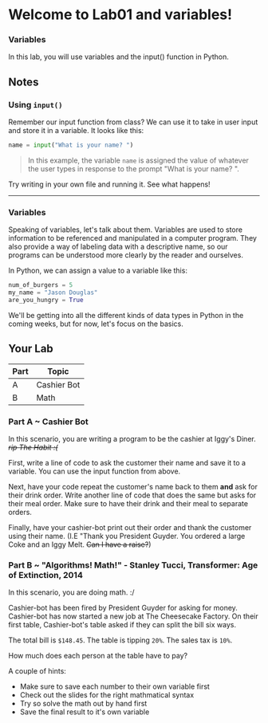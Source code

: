 # Welcome to Lab01 and variables!

### Variables

In this lab, you will use variables and the input() function in Python.

## Notes 
### Using `input()`

Remember our input function from class? We can use it to take in user input and store it in a variable. It looks like this:

```python
name = input("What is your name? ")
```

>In this example, the variable `name` is assigned the value of whatever the user types in response to the prompt "What is your name? ".

Try writing in your own file and running it. See what happens!

--- 

### Variables

Speaking of variables, let's talk about them. Variables are used to store information to be referenced and manipulated in a computer program. They also provide a way of labeling data with a descriptive name, so our programs can be understood more clearly by the reader and ourselves.

In Python, we can assign a value to a variable like this:

```python
num_of_burgers = 5
my_name = "Jason Douglas"
are_you_hungry = True
```

We'll be getting into all the different kinds of data types in Python in the coming weeks, but for now, let's focus on the basics.


## Your Lab

|Part | Topic |
| --- | --- |
|A | Cashier Bot|
|B  | Math | 

### Part A ~ **Cashier Bot**

In this scenario, you are writing a program to be the cashier at Iggy's Diner. ~~*rip The Habit :\(*~~

First, write a line of code to ask the customer their name and save it to a variable. You can use the input function from above.

Next, have your code repeat the customer's name back to them **and** ask for their drink order. Write another line of code that does the same but asks for their meal order. Make sure to have their drink and their meal to separate orders.

Finally, have your cashier-bot print out their order and thank the customer using their name. (I.E "Thank you President Guyder. You ordered a large Coke and an Iggy Melt. ~~Can I have a raise?~~)

### Part B ~ **"Algorithms! Math!" - Stanley Tucci, Transformer: Age of Extinction, 2014**

In this scenario, you are doing math. :/

Cashier-bot has been fired by President Guyder for asking for money. Cashier-bot has now started a new job at The Cheesecake Factory. On their first table, Cashier-bot's table asked if they can split the bill six ways. 

The total bill is `$148.45`. The table is tipping `20%`. The sales tax is `10%`. 

How much does each person at the table have to pay?

A couple of hints: 
- Make sure to save each number to their own variable first
- Check out the slides for the right mathmatical syntax
- Try so solve the math out by hand first
- Save the final result to it's own variable


